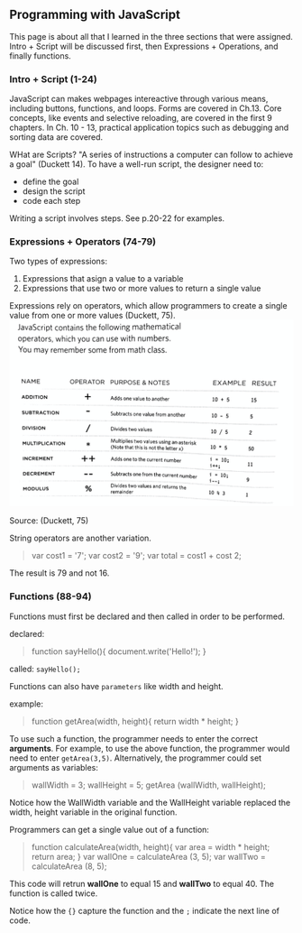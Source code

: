 ## Programming with JavaScript
This page is about all that I learned in the three sections that were assigned.  Intro + Script will be discussed first, then Expressions + Operations, and finally functions.  

### Intro + Script (1-24)
JavaScript can makes webpages intereactive through various means, including buttons, functions, and loops.  Forms are covered in Ch.13.  Core concepts, like events and selective reloading, are covered in the first 9 chapters.  In Ch. 10 - 13, practical application topics such as debugging and sorting data are covered. 

WHat are Scripts?  "A series of instructions a computer can follow to achieve a goal" (Duckett 14).  To have a well-run script, the designer need to:
- define the goal
- design the script
- code each step

Writing a script involves steps.  See p.20-22 for examples. 

### Expressions + Operators (74-79)

Two types of expressions:
1. Expressions that asign a value to a variable
2. Expressions that use two or more values to return a single value

Expressions rely on operators, which allow programmers to create a single value from one or more values (Duckett, 75). ![example](operatorsjs.jpg)  

Source: (Duckett, 75)

String operators are another variation.  
> var cost1 = '7';
  var cost2 = '9';
  var total = cost1 + cost 2;

The result is 79 and not 16.  

### Functions (88-94) 

Functions must first be declared and then called in order to be performed.  

declared:
> function sayHello(){
  document.write('Hello!');
  }

called:
`sayHello();`

Functions can also have `parameters` like width and height.

example: 
> function getArea(width, height){
  return width * height;
  }

To use such a function, the programmer needs to enter the correct __arguments__.  For example, to use the above function, the programmer would need to enter `getArea(3,5)`.  Alternatively, the programmer could set arguments as variables:

> wallWidth = 3;
  wallHeight = 5;
  getArea (wallWidth, wallHeight);

Notice how the WallWidth variable and the WallHeight variable replaced the width, height variable in the original function.  

Programmers can get a single value out of a function: 
> function calculateArea(width, height){
  var area = width * height;
  return area;
  }
  var wallOne = calculateArea (3, 5);
  var wallTwo = calculateArea (8, 5);

This code will retrun **wallOne** to equal 15 and **wallTwo** to equal 40.  The function is called twice.  

Notice how the `{}` capture the function and the `;` indicate the next line of code. 
